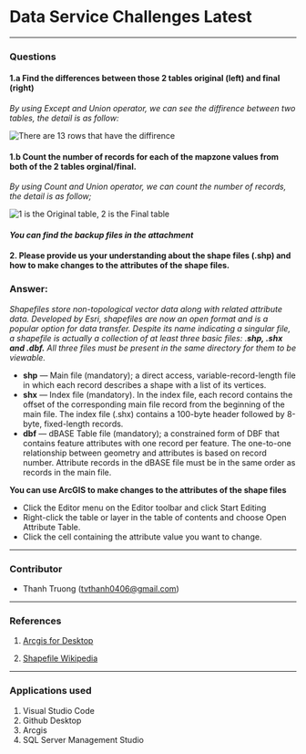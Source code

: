 # Data Service Challenges Latest
---
### Questions

#### **1.a Find the differences between those 2 tables original (left) and final (right)** 

_By using Except and Union operator, we can see the diffirence between two tables, the detail is as follow:_

![](https://lh3.googleusercontent.com/-I-xf46XpHKI/X45UAed4NBI/AAAAAAAAAB0/ArMtUVRuTjIfa4Fv2WMopQNhRIp4xnMLgCLcBGAsYHQ/s0/Test_1_a.JPG "There are 13 rows that have the diffirence")

#### **1.b Count the number of records for each of the mapzone values from both of the 2 tables orginal/final.**


_By using Count and Union operator, we can count the number of records, the detail is as follow;_

![](https://lh3.googleusercontent.com/-fAYh1IW_tjg/X45YlVCVzvI/AAAAAAAAACQ/1gSBcCUbBxUQeojEmUkAFcCAZdPyZlBwACLcBGAsYHQ/s0/Test_1.b.JPG "1 is the Original table, 2 is the Final table")

#### **_You can find the backup files in the attachment_**

#### **2. Please provide us your understanding about the shape files (.shp)  and how to make changes to the attributes of the shape files.**

### **Answer:**

_Shapefiles store non-topological vector data along with related attribute data. Developed by Esri, shapefiles are now an open format and is a popular option for data transfer. Despite its name indicating a singular file, a shapefile is actually a collection of at least three basic files: .**shp, .shx and .dbf.**  All three files must be present in the same directory for them to be viewable._

* **shp** — Main file (mandatory); a direct access, variable-record-length file in which each record describes a shape with a list of its vertices.
* **shx** — Index file (mandatory). In the index file, each record contains the offset of the corresponding main file record from the beginning of the main file. The index file (.shx) contains a 100-byte header followed by 8-byte, fixed-length records.
* **dbf** — dBASE Table file (mandatory); a constrained form of DBF that contains feature attributes with one record per feature. The one-to-one relationship between geometry and attributes is based on record number. Attribute records in the dBASE file must be in the same order as records in the main file.


**You can use ArcGIS to make changes to the attributes of the shape files**

* Click the Editor menu on the Editor toolbar and click Start Editing
* Right-click the table or layer in the table of contents and choose Open Attribute Table.
* Click the cell containing the attribute value you want to change.


---

### Contributor

- Thanh Truong (tvthanh0406@gmail.com)

---

### References

1. [Arcgis for Desktop](https://desktop.arcgis.com/en/arcmap/10.3/manage-data/editing-fundamentals/about-editing-shapefiles.htm)

2. [Shapefile Wikipedia](https://en.wikipedia.org/wiki/Shapefile)

---

### Applications used

1. Visual Studio Code
2. Github Desktop
3. Arcgis
4. SQL Server Management Studio



